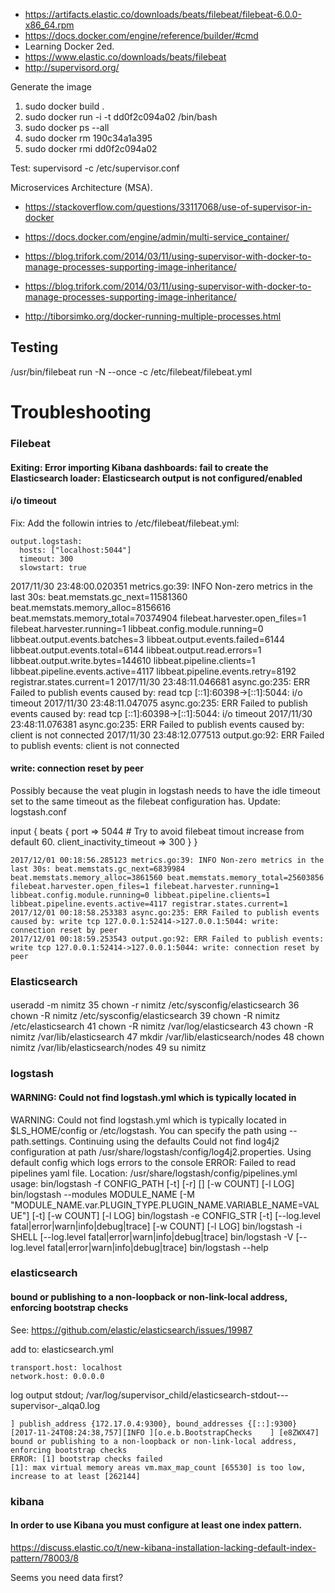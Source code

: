 

* https://artifacts.elastic.co/downloads/beats/filebeat/filebeat-6.0.0-x86_64.rpm
* https://docs.docker.com/engine/reference/builder/#cmd
* Learning Docker 2ed.
* https://www.elastic.co/downloads/beats/filebeat
* http://supervisord.org/

Generate the image
1. sudo docker build .
1. sudo docker run -i -t  dd0f2c094a02 /bin/bash
1. sudo docker ps --all
1. sudo docker rm 190c34a1a395
1. sudo docker rmi dd0f2c094a02



Test:
  supervisord -c /etc/supervisor.conf


Microservices Architecture (MSA).

* https://stackoverflow.com/questions/33117068/use-of-supervisor-in-docker
* https://docs.docker.com/engine/admin/multi-service_container/
* https://blog.trifork.com/2014/03/11/using-supervisor-with-docker-to-manage-processes-supporting-image-inheritance/

* https://blog.trifork.com/2014/03/11/using-supervisor-with-docker-to-manage-processes-supporting-image-inheritance/
* http://tiborsimko.org/docker-running-multiple-processes.html


## Testing
/usr/bin/filebeat run -N --once -c /etc/filebeat/filebeat.yml

# Troubleshooting

### Filebeat

#### Exiting: Error importing Kibana dashboards: fail to create the Elasticsearch loader: Elasticsearch output is not configured/enabled


#### i/o timeout
Fix:
  Add the followin intries to /etc/filebeat/filebeat.yml:
```
output.logstash:
  hosts: ["localhost:5044"]
  timeout: 300
  slowstart: true
```


2017/11/30 23:48:00.020351 metrics.go:39: INFO Non-zero metrics in the last 30s: beat.memstats.gc_next=11581360 beat.memstats.memory_alloc=8156616 beat.memstats.memory_total=70374904 filebeat.harvester.open_files=1 filebeat.harvester.running=1 libbeat.config.module.running=0 libbeat.output.events.batches=3 libbeat.output.events.failed=6144 libbeat.output.events.total=6144 libbeat.output.read.errors=1 libbeat.output.write.bytes=144610 libbeat.pipeline.clients=1 libbeat.pipeline.events.active=4117 libbeat.pipeline.events.retry=8192 registrar.states.current=1
2017/11/30 23:48:11.046681 async.go:235: ERR Failed to publish events caused by: read tcp [::1]:60398->[::1]:5044: i/o timeout
2017/11/30 23:48:11.047075 async.go:235: ERR Failed to publish events caused by: read tcp [::1]:60398->[::1]:5044: i/o timeout
2017/11/30 23:48:11.076381 async.go:235: ERR Failed to publish events caused by: client is not connected
2017/11/30 23:48:12.077513 output.go:92: ERR Failed to publish events: client is not connected


#### write: connection reset by peer
Possibly because the veat plugin in logstash needs to have the idle timeout set to the same timeout as the filebeat configuration has.
Update: logstash.conf

input {
  beats {
    port => 5044
    # Try to avoid filebeat timout increase from default 60.
    client_inactivity_timeout => 300
  }
}


```
2017/12/01 00:18:56.285123 metrics.go:39: INFO Non-zero metrics in the last 30s: beat.memstats.gc_next=6839984 beat.memstats.memory_alloc=3861560 beat.memstats.memory_total=25603856 filebeat.harvester.open_files=1 filebeat.harvester.running=1 libbeat.config.module.running=0 libbeat.pipeline.clients=1 libbeat.pipeline.events.active=4117 registrar.states.current=1
2017/12/01 00:18:58.253383 async.go:235: ERR Failed to publish events caused by: write tcp 127.0.0.1:52414->127.0.0.1:5044: write: connection reset by peer
2017/12/01 00:18:59.253543 output.go:92: ERR Failed to publish events: write tcp 127.0.0.1:52414->127.0.0.1:5044: write: connection reset by peer
```


### Elasticsearch

####

useradd -m nimitz
   35  chown -r nimitz /etc/sysconfig/elasticsearch
   36  chown -R nimitz /etc/sysconfig/elasticsearch
   39  chown -R nimitz /etc/elasticsearch
   41  chown -R nimitz /var/log/elasticsearch
   43  chown -R nimitz /var/lib/elasticsearch
   47  mkdir /var/lib/elasticsearch/nodes
   48  chown nimitz /var/lib/elasticsearch/nodes
   49  su nimitz



### logstash

#### WARNING: Could not find logstash.yml which is typically located in


WARNING: Could not find logstash.yml which is typically located in $LS_HOME/config or /etc/logstash. You can specify the path using --path.settings. Continuing using the defaults
Could not find log4j2 configuration at path /usr/share/logstash/config/log4j2.properties. Using default config which logs errors to the console
ERROR: Failed to read pipelines yaml file. Location: /usr/share/logstash/config/pipelines.yml
usage:
  bin/logstash -f CONFIG_PATH [-t] [-r] [] [-w COUNT] [-l LOG]
  bin/logstash --modules MODULE_NAME [-M "MODULE_NAME.var.PLUGIN_TYPE.PLUGIN_NAME.VARIABLE_NAME=VALUE"] [-t] [-w COUNT] [-l LOG]
  bin/logstash -e CONFIG_STR [-t] [--log.level fatal|error|warn|info|debug|trace] [-w COUNT] [-l LOG]
  bin/logstash -i SHELL [--log.level fatal|error|warn|info|debug|trace]
  bin/logstash -V [--log.level fatal|error|warn|info|debug|trace]
  bin/logstash --help


### elasticsearch

#### bound or publishing to a non-loopback or non-link-local address, enforcing bootstrap checks
See: https://github.com/elastic/elasticsearch/issues/19987

add to: elasticsearch.yml
```
transport.host: localhost
network.host: 0.0.0.0
```

log output stdout; /var/log/supervisor_child/elasticsearch-stdout---supervisor-_alqa0.log
```
] publish_address {172.17.0.4:9300}, bound_addresses {[::]:9300}
[2017-11-24T08:24:38,757][INFO ][o.e.b.BootstrapChecks    ] [e8ZWX47] bound or publishing to a non-loopback or non-link-local address, enforcing bootstrap checks
ERROR: [1] bootstrap checks failed
[1]: max virtual memory areas vm.max_map_count [65530] is too low, increase to at least [262144]
```

### kibana

#### In order to use Kibana you must configure at least one index pattern.

https://discuss.elastic.co/t/new-kibana-installation-lacking-default-index-pattern/78003/8

Seems you need data first?

